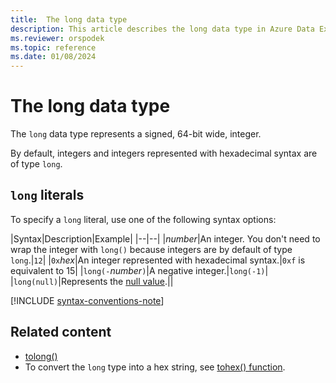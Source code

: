 ```yaml
---
title:  The long data type
description: This article describes the long data type in Azure Data Explorer.
ms.reviewer: orspodek
ms.topic: reference
ms.date: 01/08/2024
---
```

# The long data type

The `long` data type represents a signed, 64-bit wide, integer.

By default, integers and integers represented with hexadecimal syntax are of type `long`.

## `long` literals

To specify a `long` literal, use one of the following syntax options:

|Syntax|Description|Example|
|--|--|
|*number*|An integer. You don't need to wrap the integer with `long()` because integers are by default of type `long`.|`12`|
|`0x`*hex*|An integer represented with hexadecimal syntax.|`0xf` is equivalent to 15|
|`long(-`*number*`)`|A negative integer.|`long(-1)`|
|`long(null)`|Represents the [null value](null-values.md).||

[!INCLUDE [syntax-conventions-note](../../../includes/syntax-conventions-note.md)]

## Related content

* [tolong()](../../query/tolongfunction.md)
* To convert the `long` type into a hex string, see [tohex() function](../tohexfunction.md).
